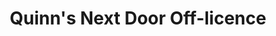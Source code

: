 ---
title: "Quinn's Next Door Off-licence"
url: /dublin/quinns-next-door-off-licence/
shop: Spirituosen
---